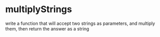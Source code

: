 # multiplyStrings
write a function that will accept two strings as parameters, and multiply them, then return the answer as a string
